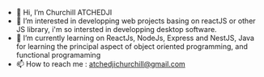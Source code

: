 - 👋 Hi, I’m Churchill ATCHEDJI
- 👀 I’m interested in developping web projects basing on reactJS or other JS library, i'm so intersted in developping desktop software.
- 🌱 I’m currently learning on ReactJs, NodeJs, Express and NestJS, Java for learning the principal aspect of object oriented programming, and functional programaming
- 📫 How to reach me : atchedjichurchill@gmail.com

<!---
acm363/acm363 is a ✨ special ✨ repository because its `README.md` (this file) appears on your GitHub profile.
You can click the Preview link to take a look at your changes.
--->
